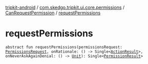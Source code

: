 [tripkit-android](../../index.md) / [com.skedgo.tripkit.ui.core.permissions](../index.md) / [CanRequestPermission](index.md) / [requestPermissions](./request-permissions.md)

# requestPermissions

`abstract fun requestPermissions(permissionsRequest: `[`PermissionsRequest`](../-permissions-request/index.md)`, onRationale: () -> Single<`[`ActionResult`](../-action-result/index.md)`>, onNeverAskAgainDenial: () -> `[`Unit`](https://kotlinlang.org/api/latest/jvm/stdlib/kotlin/-unit/index.html)`): Single<`[`PermissionResult`](../-permission-result/index.md)`>`